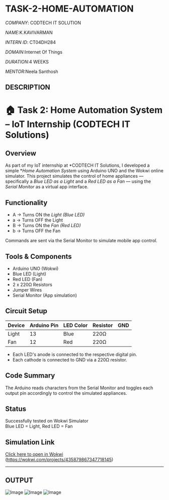 # TASK-2-HOME-AUTOMATION

*COMPANY*: CODTECH IT SOLUTION

*NAME*:K.KAVIVARMAN

*INTERN ID*: CT04DH284

*DOMAIN*:Internet Of Things

*DURATION*:4 WEEKS

*MENTOR*:Neela Santhosh 

## DESCRIPTION

# 🏠 Task 2: Home Automation System – IoT Internship (CODTECH IT Solutions)

##  Overview

As part of my IoT internship at *CODTECH IT Solutions, I developed a simple **Home Automation System* using Arduino UNO and the Wokwi online simulator. This project simulates the control of home appliances — specifically a *Blue LED as a Light* and a *Red LED as a Fan* — using the *Serial Monitor* as a virtual app interface.

##  Functionality

- A → Turns ON the *Light (Blue LED)*
- a → Turns OFF the Light
- B → Turns ON the *Fan (Red LED)*
- b → Turns OFF the Fan

Commands are sent via the Serial Monitor to simulate mobile app control.

## Tools & Components

- Arduino UNO (Wokwi)
- Blue LED (Light)
- Red LED (Fan)
- 2 x 220Ω Resistors
- Jumper Wires
- Serial Monitor (App simulation)

##  Circuit Setup

| Device | Arduino Pin | LED Color | Resistor | GND |
|--------|-------------|-----------|----------|-----|
| Light  | 13          | Blue      | 220Ω     |     |
| Fan    | 12          | Red       | 220Ω     |     |

- Each LED's anode is connected to the respective digital pin.
- Each cathode is connected to GND via a 220Ω resistor.

##  Code Summary

The Arduino reads characters from the Serial Monitor and toggles each output pin accordingly to control the simulated appliances.

##  Status

 Successfully tested on Wokwi Simulator  
 Blue LED = Light,  Red LED = Fan

##  Simulation Link

[Click here to open in Wokwi](#) (https://wokwi.com/projects/435879867347718145)

---

## OUTPUT

![Image](https://github.com/user-attachments/assets/94685632-b884-4a46-93c3-16a82e370fa3)
![Image](https://github.com/user-attachments/assets/59cf8631-bfdf-4d6b-b8d1-f5a973ab2aa5)
![Image](https://github.com/user-attachments/assets/c2edf360-6fef-4a7c-9b15-b2e9b5e039cf)
